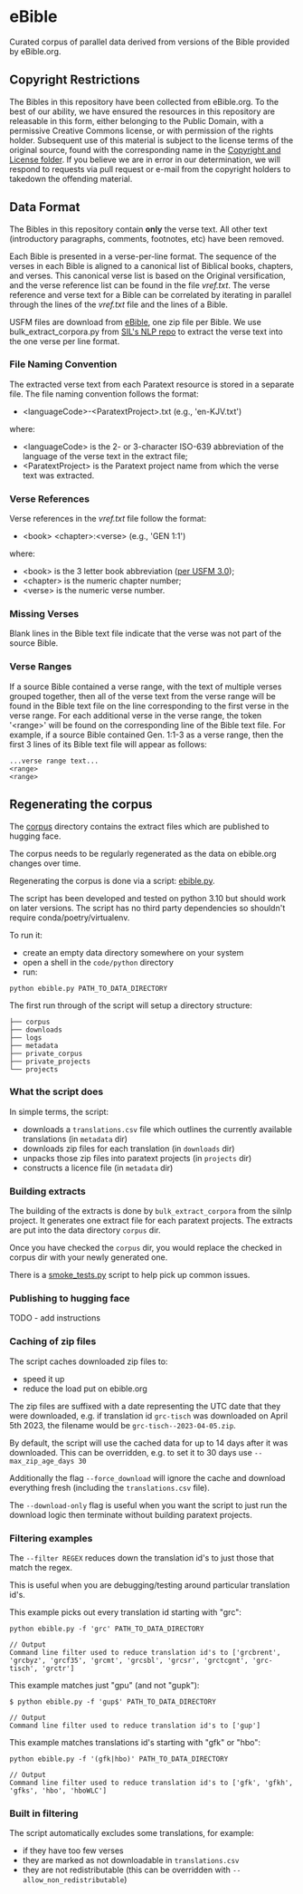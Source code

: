 # eBible
Curated corpus of parallel data derived from versions of the Bible provided by eBible.org.

## Copyright Restrictions

The Bibles in this repository have been collected from eBible.org. To the best of our ability, we have ensured the resources in this repository are releasable in this form, either belonging to the Public Domain, with a permissive Creative Commons license, or with permission of the rights holder. Subsequent use of this material is subject to the license terms of the original source, found with the corresponding name in the [Copyright and License folder](https://github.com/BibleNLP/ebible/tree/main/metadata/licenses). If you believe we are in error in our determination, we will respond to requests via pull request or e-mail from the copyright holders to takedown the offending material.

## Data Format

The Bibles in this repository contain **only** the verse text.  All other text (introductory paragraphs, comments, footnotes, etc) have been removed.

Each Bible is presented in a verse-per-line format.  The sequence of the verses in each Bible is aligned to a canonical list of Biblical books, chapters, and verses.  This canonical verse list is based on the Original versification, and the verse reference list can be found in the file _vref.txt_.  The verse reference and verse text for a Bible can be correlated by iterating in parallel through the lines of the _vref.txt_ file and the lines of a Bible.

USFM files are download from [eBible](https://ebible.org/), one zip file per Bible. We use bulk_extract_corpora.py from [SIL's NLP repo](https://github.com/sillsdev/silnlp/tree/master/silnlp/common/) to extract the verse text into the one verse per line format. 

### File Naming Convention

The extracted verse text from each Paratext resource is stored in a separate file.  The file naming convention follows the format:

  - \<languageCode\>-\<ParatextProject\>.txt (e.g., 'en-KJV.txt')

where:

  - \<languageCode\> is the 2- or 3-character ISO-639 abbreviation of the language of the verse text in the extract file;
  - \<ParatextProject\> is the Paratext project name from which the verse text was extracted. 

### Verse References

Verse references in the _vref.txt_ file follow the format:

  - \<book\> \<chapter\>:\<verse\> (e.g., 'GEN 1:1')

where:

  - \<book\> is the 3 letter book abbreviation ([per USFM 3.0](https://ubsicap.github.io/usfm/identification/books.html));
  - \<chapter\> is the numeric chapter number;
  - \<verse\> is the numeric verse number.

### Missing Verses

Blank lines in the Bible text file indicate that the verse was not part of the source Bible.
  
### Verse Ranges
 
If a source Bible contained a verse range, with the text of multiple verses grouped together, then all of the verse text from the verse range will be found in the Bible text file on the line corresponding to the first verse in the verse range.  For each additional verse in the verse range, the token '&lt;range&gt;' will be found on the corresponding line of the Bible text file.  For example, if a source Bible contained Gen. 1:1-3 as a verse range, then the first 3 lines of its Bible text file will appear as follows:

    ...verse range text...
    <range>
    <range>

## Regenerating the corpus

The [corpus](./corpus/) directory contains the extract files which are published to hugging face.

The corpus needs to be regularly regenerated as the data on ebible.org changes over time.

Regenerating the corpus is done via a script: [ebible.py](./code/python/ebible.py).

The script has been developed and tested on python 3.10 but should work on later versions.
The script has no third party dependencies so shouldn't require conda/poetry/virtualenv.

To run it:

- create an empty data directory somewhere on your system
- open a shell in the `code/python` directory
- run:

```
python ebible.py PATH_TO_DATA_DIRECTORY
```

The first run through of the script will setup a directory structure:

```
├── corpus
├── downloads
├── logs
├── metadata
├── private_corpus
├── private_projects
└── projects
```

### What the script does

In simple terms, the script:

- downloads a `translations.csv` file which outlines the currently available translations (in `metadata` dir)
- downloads zip files for each translation (in `downloads` dir)
- unpacks those zip files into paratext projects (in `projects` dir)
- constructs a licence file (in `metadata` dir)

### Building extracts

The building of the extracts is done by `bulk_extract_corpora` from the silnlp project.
It generates one extract file for each paratext projects.
The extracts are put into the data directory `corpus` dir.

Once you have checked the `corpus` dir, you would replace the checked in corpus dir with your newly generated one.

There is a [smoke_tests.py](./code/python/smoke_tests.py) script to help pick up common issues.

### Publishing to hugging face

TODO - add instructions

### Caching of zip files

The script caches downloaded zip files to:

- speed it up
- reduce the load put on ebible.org

The zip files are suffixed with a date representing the UTC date that they were downloaded,
e.g. if translation id `grc-tisch` was downloaded on April 5th 2023, the filename would be `grc-tisch--2023-04-05.zip`.

By default, the script will use the cached data for up to 14 days after it was downloaded.
This can be overridden, e.g. to set it to 30 days use `--max_zip_age_days 30`

Additionally the flag `--force_download` will ignore the cache and download everything fresh (including the `translations.csv` file).

The `--download-only` flag is useful when you want the script to just run the download logic then terminate without
building paratext projects.

### Filtering examples

The `--filter REGEX` reduces down the translation id's to just those that match the regex. 

This is useful when you are debugging/testing around particular translation id's.

This example picks out every translation id starting with "grc":

```
python ebible.py -f 'grc' PATH_TO_DATA_DIRECTORY

// Output
Command line filter used to reduce translation id's to ['grcbrent', 'grcbyz', 'grcf35', 'grcmt', 'grcsbl', 'grcsr', 'grctcgnt', 'grc-tisch', 'grctr']
```

This example matches just "gpu" (and not "gupk"):

```
$ python ebible.py -f 'gup$' PATH_TO_DATA_DIRECTORY

// Output
Command line filter used to reduce translation id's to ['gup']
```

This example matches translations id's starting with "gfk" or "hbo":

```
python ebible.py -f '(gfk|hbo)' PATH_TO_DATA_DIRECTORY

// Output
Command line filter used to reduce translation id's to ['gfk', 'gfkh', 'gfks', 'hbo', 'hboWLC']
```

### Built in filtering

The script automatically excludes some translations, for example:

- if they have too few verses
- they are marked as not downloadable in `translations.csv`
- they are not redistributable (this can be overridden with `--allow_non_redistributable`)
